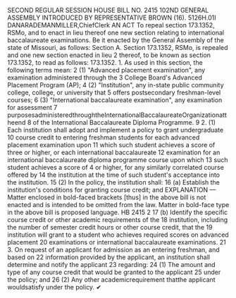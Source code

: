 SECOND REGULAR SESSION
HOUSE BILL NO. 2415
102ND GENERAL ASSEMBLY
INTRODUCED BY REPRESENTATIVE BROWN (16).
5126H.01I DANARADEMANMILLER,ChiefClerk
AN ACT
To repeal section 173.1352, RSMo, and to enact in lieu thereof one new section relating to
international baccalaureate examinations.
Be it enacted by the General Assembly of the state of Missouri, as follows:
Section A. Section 173.1352, RSMo, is repealed and one new section enacted in lieu
2 thereof, to be known as section 173.1352, to read as follows:
173.1352. 1. As used in this section, the following terms mean:
2 (1) "Advanced placement examination", any examination administered through the
3 College Board's Advanced Placement Program (AP);
4 (2) "Institution", any in-state public community college, college, or university that
5 offers postsecondary freshman-level courses;
6 (3) "International baccalaureate examination", any examination for assessment
7 purposesadministeredthroughtheInternationalBaccalaureateOrganizationattheend
8 of the International Baccalaureate Diploma Programme.
9 2. (1) Each institution shall adopt and implement a policy to grant undergraduate
10 course credit to entering freshman students for each advanced placement examination upon
11 which such student achieves a score of three or higher, or each international baccalaureate
12 examination for an international baccalaureate diploma programme course upon which
13 such student achieves a score of 4 or higher, for any similarly correlated course offered by
14 the institution at the time of such student's acceptance into the institution.
15 (2) In the policy, the institution shall:
16 (a) Establish the institution's conditions for granting course credit; and
EXPLANATION — Matter enclosed in bold-faced brackets [thus] in the above bill is not enacted and is
intended to be omitted from the law. Matter in bold-face type in the above bill is proposed language.
HB 2415 2
17 (b) Identify the specific course credit or other academic requirements of the
18 institution, including the number of semester credit hours or other course credit, that the
19 institution will grant to a student who achieves required scores on advanced placement
20 examinations or international baccalaureate examinations.
21 3. On request of an applicant for admission as an entering freshman, and based on
22 information provided by the applicant, an institution shall determine and notify the applicant
23 regarding:
24 (1) The amount and type of any course credit that would be granted to the applicant
25 under the policy; and
26 (2) Any other academicrequirement thatthe applicant wouldsatisfy under the policy.
✔
